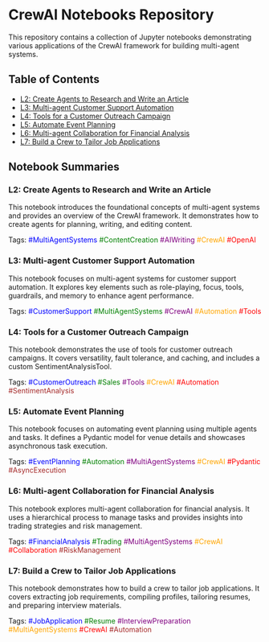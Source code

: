 # CrewAI Notebooks Repository

This repository contains a collection of Jupyter notebooks demonstrating various applications of the CrewAI framework for building multi-agent systems.

## Table of Contents

- [L2: Create Agents to Research and Write an Article](#l2-create-agents-to-research-and-write-an-article)
- [L3: Multi-agent Customer Support Automation](#l3-multi-agent-customer-support-automation)
- [L4: Tools for a Customer Outreach Campaign](#l4-tools-for-a-customer-outreach-campaign)
- [L5: Automate Event Planning](#l5-automate-event-planning)
- [L6: Multi-agent Collaboration for Financial Analysis](#l6-multi-agent-collaboration-for-financial-analysis)
- [L7: Build a Crew to Tailor Job Applications](#l7-build-a-crew-to-tailor-job-applications)

## Notebook Summaries

### L2: Create Agents to Research and Write an Article
This notebook introduces the foundational concepts of multi-agent systems and provides an overview of the CrewAI framework. It demonstrates how to create agents for planning, writing, and editing content.

Tags: <span style="color:blue">#MultiAgentSystems</span> <span style="color:green">#ContentCreation</span> <span style="color:purple">#AIWriting</span> <span style="color:orange">#CrewAI</span> <span style="color:red">#OpenAI</span>

### L3: Multi-agent Customer Support Automation
This notebook focuses on multi-agent systems for customer support automation. It explores key elements such as role-playing, focus, tools, guardrails, and memory to enhance agent performance.

Tags: <span style="color:blue">#CustomerSupport</span> <span style="color:green">#MultiAgentSystems</span> <span style="color:purple">#CrewAI</span> <span style="color:orange">#Automation</span> <span style="color:red">#Tools</span>

### L4: Tools for a Customer Outreach Campaign
This notebook demonstrates the use of tools for customer outreach campaigns. It covers versatility, fault tolerance, and caching, and includes a custom SentimentAnalysisTool.

Tags: <span style="color:blue">#CustomerOutreach</span> <span style="color:green">#Sales</span> <span style="color:purple">#Tools</span> <span style="color:orange">#CrewAI</span> <span style="color:red">#Automation</span> <span style="color:brown">#SentimentAnalysis</span>

### L5: Automate Event Planning
This notebook focuses on automating event planning using multiple agents and tasks. It defines a Pydantic model for venue details and showcases asynchronous task execution.

Tags: <span style="color:blue">#EventPlanning</span> <span style="color:green">#Automation</span> <span style="color:purple">#MultiAgentSystems</span> <span style="color:orange">#CrewAI</span> <span style="color:red">#Pydantic</span> <span style="color:brown">#AsyncExecution</span>

### L6: Multi-agent Collaboration for Financial Analysis
This notebook explores multi-agent collaboration for financial analysis. It uses a hierarchical process to manage tasks and provides insights into trading strategies and risk management.

Tags: <span style="color:blue">#FinancialAnalysis</span> <span style="color:green">#Trading</span> <span style="color:purple">#MultiAgentSystems</span> <span style="color:orange">#CrewAI</span> <span style="color:red">#Collaboration</span> <span style="color:brown">#RiskManagement</span>

### L7: Build a Crew to Tailor Job Applications
This notebook demonstrates how to build a crew to tailor job applications. It covers extracting job requirements, compiling profiles, tailoring resumes, and preparing interview materials.

Tags: <span style="color:blue">#JobApplication</span> <span style="color:green">#Resume</span> <span style="color:purple">#InterviewPreparation</span> <span style="color:orange">#MultiAgentSystems</span> <span style="color:red">#CrewAI</span> <span style="color:brown">#Automation</span>
